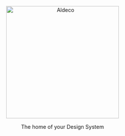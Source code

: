 <p align="center">
  <a href="https://aldeco-ui.com/">
    <picture>
      <source media="(prefers-color-scheme: dark)" srcset="https://github.com/user-attachments/assets/9ebc632b-2f30-4158-b5de-b36d477bb9ee">
      <img src="https://github.com/user-attachments/assets/ee13a89b-05ff-4e35-bcd4-9393fc24a7d7" alt="Aldeco" width="300" />
    </picture>
  </a>
</p>

<p align="center">The home of your Design System</p>
